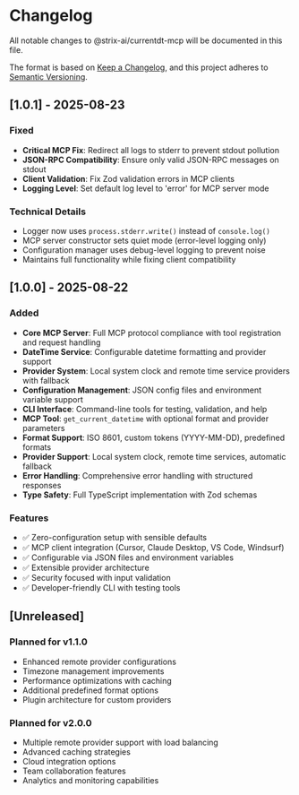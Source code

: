 # Changelog

All notable changes to @strix-ai/currentdt-mcp will be documented in this file.

The format is based on [Keep a Changelog](https://keepachangelog.com/en/1.0.0/),
and this project adheres to [Semantic Versioning](https://semver.org/spec/v2.0.0.html).

## [1.0.1] - 2025-08-23

### Fixed
- **Critical MCP Fix**: Redirect all logs to stderr to prevent stdout pollution
- **JSON-RPC Compatibility**: Ensure only valid JSON-RPC messages on stdout
- **Client Validation**: Fix Zod validation errors in MCP clients
- **Logging Level**: Set default log level to 'error' for MCP server mode

### Technical Details
- Logger now uses `process.stderr.write()` instead of `console.log()`
- MCP server constructor sets quiet mode (error-level logging only)
- Configuration manager uses debug-level logging to prevent noise
- Maintains full functionality while fixing client compatibility

## [1.0.0] - 2025-08-22

### Added
- **Core MCP Server**: Full MCP protocol compliance with tool registration and request handling
- **DateTime Service**: Configurable datetime formatting and provider support
- **Provider System**: Local system clock and remote time service providers with fallback
- **Configuration Management**: JSON config files and environment variable support
- **CLI Interface**: Command-line tools for testing, validation, and help
- **MCP Tool**: `get_current_datetime` with optional format and provider parameters
- **Format Support**: ISO 8601, custom tokens (YYYY-MM-DD), predefined formats
- **Provider Support**: Local system clock, remote time services, automatic fallback
- **Error Handling**: Comprehensive error handling with structured responses
- **Type Safety**: Full TypeScript implementation with Zod schemas

### Features
- ✅ Zero-configuration setup with sensible defaults
- ✅ MCP client integration (Cursor, Claude Desktop, VS Code, Windsurf)
- ✅ Configurable via JSON files and environment variables
- ✅ Extensible provider architecture
- ✅ Security focused with input validation
- ✅ Developer-friendly CLI with testing tools

## [Unreleased]

### Planned for v1.1.0
- Enhanced remote provider configurations
- Timezone management improvements
- Performance optimizations with caching
- Additional predefined format options
- Plugin architecture for custom providers

### Planned for v2.0.0
- Multiple remote provider support with load balancing
- Advanced caching strategies
- Cloud integration options
- Team collaboration features
- Analytics and monitoring capabilities